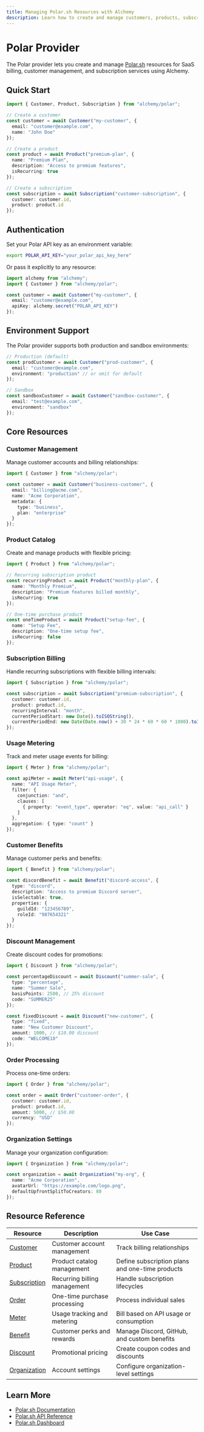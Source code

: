 ```yaml
---
title: Managing Polar.sh Resources with Alchemy
description: Learn how to create and manage customers, products, subscriptions, and more with the Polar.sh provider for Alchemy.
---
```


# Polar Provider

The Polar provider lets you create and manage [Polar.sh](https://polar.sh) resources for SaaS billing, customer management, and subscription services using Alchemy.

## Quick Start

```ts
import { Customer, Product, Subscription } from "alchemy/polar";

// Create a customer
const customer = await Customer("my-customer", {
  email: "customer@example.com",
  name: "John Doe"
});

// Create a product
const product = await Product("premium-plan", {
  name: "Premium Plan",
  description: "Access to premium features",
  isRecurring: true
});

// Create a subscription
const subscription = await Subscription("customer-subscription", {
  customer: customer.id,
  product: product.id
});
```

## Authentication

Set your Polar API key as an environment variable:

```bash
export POLAR_API_KEY="your_polar_api_key_here"
```

Or pass it explicitly to any resource:

```ts
import alchemy from "alchemy";
import { Customer } from "alchemy/polar";

const customer = await Customer("my-customer", {
  email: "customer@example.com",
  apiKey: alchemy.secret("POLAR_API_KEY")
});
```

## Environment Support

The Polar provider supports both production and sandbox environments:

```ts
// Production (default)
const prodCustomer = await Customer("prod-customer", {
  email: "customer@example.com",
  environment: "production" // or omit for default
});

// Sandbox
const sandboxCustomer = await Customer("sandbox-customer", {
  email: "test@example.com", 
  environment: "sandbox"
});
```

## Core Resources

### Customer Management

Manage customer accounts and billing relationships:

```ts
import { Customer } from "alchemy/polar";

const customer = await Customer("business-customer", {
  email: "billing@acme.com",
  name: "Acme Corporation",
  metadata: {
    type: "business",
    plan: "enterprise"
  }
});
```

### Product Catalog

Create and manage products with flexible pricing:

```ts
import { Product } from "alchemy/polar";

// Recurring subscription product
const recurringProduct = await Product("monthly-plan", {
  name: "Monthly Premium",
  description: "Premium features billed monthly",
  isRecurring: true
});

// One-time purchase product
const oneTimeProduct = await Product("setup-fee", {
  name: "Setup Fee", 
  description: "One-time setup fee",
  isRecurring: false
});
```

### Subscription Billing

Handle recurring subscriptions with flexible billing intervals:

```ts
import { Subscription } from "alchemy/polar";

const subscription = await Subscription("premium-subscription", {
  customer: customer.id,
  product: product.id,
  recurringInterval: "month",
  currentPeriodStart: new Date().toISOString(),
  currentPeriodEnd: new Date(Date.now() + 30 * 24 * 60 * 60 * 1000).toISOString()
});
```

### Usage Metering

Track and meter usage events for billing:

```ts
import { Meter } from "alchemy/polar";

const apiMeter = await Meter("api-usage", {
  name: "API Usage Meter",
  filter: {
    conjunction: "and",
    clauses: [
      { property: "event_type", operator: "eq", value: "api_call" }
    ]
  },
  aggregation: { type: "count" }
});
```

### Customer Benefits

Manage customer perks and benefits:

```ts
import { Benefit } from "alchemy/polar";

const discordBenefit = await Benefit("discord-access", {
  type: "discord",
  description: "Access to premium Discord server",
  isSelectable: true,
  properties: {
    guildId: "123456789",
    roleId: "987654321"
  }
});
```

### Discount Management

Create discount codes for promotions:

```ts
import { Discount } from "alchemy/polar";

const percentageDiscount = await Discount("summer-sale", {
  type: "percentage",
  name: "Summer Sale",
  basisPoints: 2500, // 25% discount
  code: "SUMMER25"
});

const fixedDiscount = await Discount("new-customer", {
  type: "fixed",
  name: "New Customer Discount",
  amount: 1000, // $10.00 discount
  code: "WELCOME10"
});
```

### Order Processing

Process one-time orders:

```ts
import { Order } from "alchemy/polar";

const order = await Order("customer-order", {
  customer: customer.id,
  product: product.id,
  amount: 5000, // $50.00
  currency: "USD"
});
```

### Organization Settings

Manage your organization configuration:

```ts
import { Organization } from "alchemy/polar";

const organization = await Organization("my-org", {
  name: "Acme Corporation",
  avatarUrl: "https://example.com/logo.png",
  defaultUpfrontSplitToCreators: 80
});
```

## Resource Reference

| Resource | Description | Use Case |
|----------|-------------|----------|
| [Customer](./customer.md) | Customer account management | Track billing relationships |
| [Product](./product.md) | Product catalog management | Define subscription plans and one-time products |
| [Subscription](./subscription.md) | Recurring billing management | Handle subscription lifecycles |
| [Order](./order.md) | One-time purchase processing | Process individual sales |
| [Meter](./meter.md) | Usage tracking and metering | Bill based on API usage or consumption |
| [Benefit](./benefit.md) | Customer perks and rewards | Manage Discord, GitHub, and custom benefits |
| [Discount](./discount.md) | Promotional pricing | Create coupon codes and discounts |
| [Organization](./organization.md) | Account settings | Configure organization-level settings |

## Learn More

- [Polar.sh Documentation](https://docs.polar.sh/)
- [Polar.sh API Reference](https://docs.polar.sh/api-reference/)
- [Polar.sh Dashboard](https://polar.sh/dashboard)
